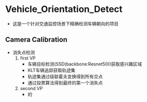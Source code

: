 # Vehicle_Orientation_Detect

- 这是一个针对交通监控场景下精确检测车辆朝向的项目

## Camera Calibration

- 消失点检测
    1. first VP
        - 车辆目标检测(SSD(backbone:Resnet50))获取感兴趣区域
        - KLT车辆追踪获取轨迹集
        - 轨迹集通过级联霍夫变换得到所有交点
        - 通过投票算法得到最终的第一个消失点
    2. second VP
        - 的